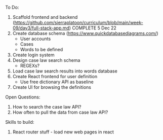 To Do:
1. Scaffold frontend and backend (https://github.com/sierraplatoon/curriculum/blob/main/week-09/day3/full-stack-app.md) COMPLETE 5 Dec 22
2. Create database schema (https://www.quickdatabasediagrams.com/)
    - User accounts
    - Cases
    - Words to be defined
3. Create login system
4. Design case law search schema
    - REGEXs?
5. Load case law search results into words database
6. Create React frontend for user definition 
    - Use free dictionary API as baseline
7. Create UI for browsing the definitions


Open Questions:
1. How to search the case law API?
2. How often to pull the data from case law API?

Skills to build:
1. React router stuff - load new web pages in react